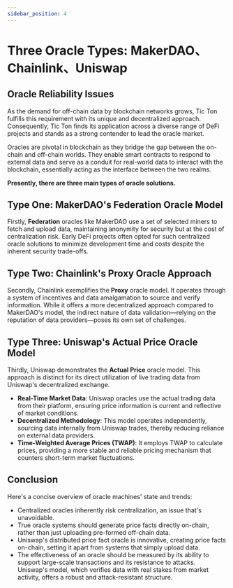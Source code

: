 ```yaml
---
sidebar_position: 4
---
```


# Three Oracle Types: MakerDAO、Chainlink、Uniswap

## Oracle Reliability Issues

As the demand for off-chain data by blockchain networks grows, Tic Ton fulfills this requirement with its unique and decentralized approach. Consequently, Tic Ton finds its application across a diverse range of DeFi projects and stands as a strong contender to lead the oracle market.

Oracles are pivotal in blockchain as they bridge the gap between the on-chain and off-chain worlds. They enable smart contracts to respond to external data and serve as a conduit for real-world data to interact with the blockchain, essentially acting as the interface between the two realms.

**Presently, there are three main types of oracle solutions.**

## Type One: MakerDAO's Federation Oracle Model

Firstly, **Federation** oracles like MakerDAO use a set of selected miners to fetch and upload data, maintaining anonymity for security but at the cost of centralization risk. Early DeFi projects often opted for such centralized oracle solutions to minimize development time and costs despite the inherent security trade-offs.

## Type Two: Chainlink's Proxy Oracle Approach

Secondly, Chainlink exemplifies the **Proxy** oracle model. It operates through a system of incentives and data amalgamation to source and verify information. While it offers a more decentralized approach compared to MakerDAO's model, the indirect nature of data validation—relying on the reputation of data providers—poses its own set of challenges.

## Type Three: Uniswap's Actual Price Oracle Model

Thirdly, Uniswap demonstrates the **Actual Price** oracle model. This approach is distinct for its direct utilization of live trading data from Uniswap's decentralized exchange.

- **Real-Time Market Data**: Uniswap oracles use the actual trading data from their platform, ensuring price information is current and reflective of market conditions.
- **Decentralized Methodology**: This model operates independently, sourcing data internally from Uniswap trades, thereby reducing reliance on external data providers.
- **Time-Weighted Average Prices (TWAP)**: It employs TWAP to calculate prices, providing a more stable and reliable pricing mechanism that counters short-term market fluctuations.

## Conclusion

Here's a concise overview of oracle machines' state and trends:

- Centralized oracles inherently risk centralization, an issue that's unavoidable.
- True oracle systems should generate price facts directly on-chain, rather than just uploading pre-formed off-chain data.
- Uniswap's distributed price fact oracle is innovative, creating price facts on-chain, setting it apart from systems that simply upload data.
- The effectiveness of an oracle should be measured by its ability to support large-scale transactions and its resistance to attacks. Uniswap's model, which verifies data with real stakes from market activity, offers a robust and attack-resistant structure.

<!-- ## Type Three: Uniswap's Actual Price Oracle Model

Thirdly, the **Actual Price** oracle model, as exemplified by Tic Ton, introduces a novel mechanism that allows for the generation of on-chain facts by synchronizing real-world market prices through a system of quotes provided by miners. This model, enhanced by the Tic Ton quote mining mechanism, encourages a participatory and distributed system, ensuring that the data is not only accurate and timely but also resistant to manipulative attacks. This ensures any participant can become a quote miner, contributing to, and benefiting from, the system.

## Conclusion

Here's a concise overview of oracle machines' state and trends:

- Centralized oracles inherently risk centralization, an issue that's unavoidable.
- True oracle systems should generate price facts directly on-chain, rather than just uploading pre-formed off-chain data.
- Tic Ton's distributed price fact oracle is innovative, creating price facts on-chain, setting it apart from systems that simply upload data.
- The effectiveness of an oracle should be measured by its ability to support large-scale transactions and its resistance to attacks. Tic Ton's model, which verifies data with real stakes from miners, offers a robust and attack-resistant structure. -->
